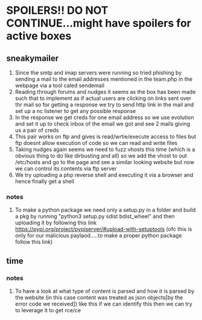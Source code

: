 # SPOILERS!! DO NOT CONTINUE...might have spoilers for active boxes

## sneakymailer
1. Since the smtp and imap servers were running so tried phishing by sending a mail to the email addresses mentioned in the team.php in the webpage via a tool caled sendemail
2. Reading through forums and nudges it seems as the box has been made such that to implement as if actual users are clicking on links sent over thr mail so  for getting a response we try to send http link in the mail and set up a nc listener to get any possible response
3. In the response we get creds for one email address so we use evolution and set it up to check inbox of the email we got and see 2 mails giving us a pair of creds
4. This pair works on ftp and gives is read/wrtie/execute access to files but ftp doesnt allow execution of code so we can read and write files
5. Taking nudges again seems we need to fuzz vhosts this time (which is a obvious thing to do like dirbusting and all) so we add the vhost to out /etc/hosts and go to the page and see a similar looking website but now we can control its contents via ftp server
6. We try uploading a php reverse shell and executing it via a browser and hence finally get a shell
### notes
1. To make a python package we need only a setup.py in a folder and build a pkg by running "python3 setup.py sdist bdist_wheel" and then uploading it by following this link https://pypi.org/project/pypiserver/#upload-with-setuptools (ofc this is only for our malicious paylaod.....to make a proper python package follow this link)
## time
### notes
1. To have a look at what type of content is parsed and how it is parsed by the website (in this case content was treated as json objects[by the error code we received]) like this if we can identify this then we can try to leverage it to get rce/ce 
